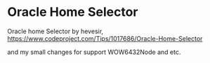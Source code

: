 # Oracle Home Selector
Oracle home Selector by  hevesir, https://www.codeproject.com/Tips/1017686/Oracle-Home-Selector

and my small changes for support WOW6432Node and etc.
